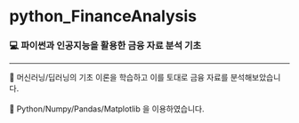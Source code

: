 # python_FinanceAnalysis

### 💻 파이썬과 인공지능을 활용한 금융 자료 분석 기초 
---
🚩 머신러닝/딥러닝의 기초 이론을 학습하고 이를 토대로 금융 자료를 분석해보았습니다.
<br></br>
🚩 Python/Numpy/Pandas/Matplotlib 을 이용하였습니다.
